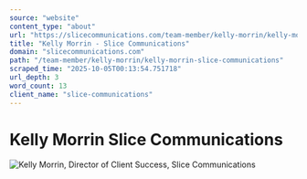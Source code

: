 ```yaml
---
source: "website"
content_type: "about"
url: "https://slicecommunications.com/team-member/kelly-morrin/kelly-morrin-slice-communications"
title: "Kelly Morrin - Slice Communications"
domain: "slicecommunications.com"
path: "/team-member/kelly-morrin/kelly-morrin-slice-communications"
scraped_time: "2025-10-05T00:13:54.751718"
url_depth: 3
word_count: 13
client_name: "slice-communications"
---
```


# Kelly Morrin Slice Communications

![Kelly Morrin, Director of Client Success, Slice Communications](https://slicecommunications.com/wp-content/uploads/2023/08/Kelly-Morrin-Slice-Communications-300x300.jpg)
